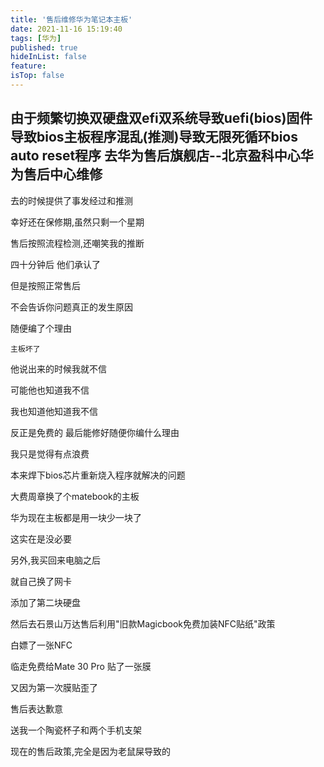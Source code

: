 ```yaml
---
title: '售后维修华为笔记本主板'
date: 2021-11-16 15:19:40
tags: [华为]
published: true
hideInList: false
feature: 
isTop: false
---
```

由于频繁切换双硬盘双efi双系统导致uefi(bios)固件导致bios主板程序混乱(推测)导致无限死循环bios auto reset程序
去华为售后旗舰店--北京盈科中心华为售后中心维修
---
去的时候提供了事发经过和推测

幸好还在保修期,虽然只剩一个星期

售后按照流程检测,还嘲笑我的推断

四十分钟后 他们承认了

但是按照正常售后

不会告诉你问题真正的发生原因

随便编了个理由

`主板坏了`

他说出来的时候我就不信

可能他也知道我不信

我也知道他知道我不信

反正是免费的 最后能修好随便你编什么理由

我只是觉得有点浪费

本来焊下bios芯片重新烧入程序就解决的问题

大费周章换了个matebook的主板

华为现在主板都是用一块少一块了

这实在是没必要

另外,我买回来电脑之后

就自己换了网卡

添加了第二块硬盘

然后去石景山万达售后利用"旧款Magicbook免费加装NFC贴纸"政策

白嫖了一张NFC

临走免费给Mate 30 Pro 贴了一张膜

又因为第一次膜贴歪了

售后表达歉意

送我一个陶瓷杯子和两个手机支架

现在的售后政策,完全是因为老鼠屎导致的